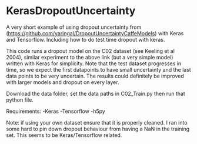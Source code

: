 # KerasDropoutUncertainty
A very short example of using dropout uncertainty from (https://github.com/yaringal/DropoutUncertaintyCaffeModels) with Keras and Tensorflow. Including how to do test time dropout with keras.

This code runs a dropout model on the C02 dataset (see Keeling et al 2004), similar experiment to the above link (but a very simple model) written with Keras for simplicity. Note that the test dataset progresses in time, so we expect the first datapoints to have small uncertainty and the last data points to be very uncertain. The results could definitely be improved with larger models and dropout on every layer. 

Download the data folder, set the data paths in C02_Train.py then run that python file.

Requirements:
-Keras
-Tensorflow
-h5py

Note: if using your own dataset ensure that it is properly cleaned. I ran into some hard to pin down dropout behaviour from having a NaN in the training set. This seems to be Keras/Tensorflow related. 
